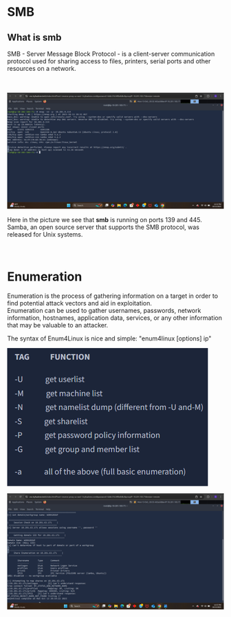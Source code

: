 # SMB

## What is smb

SMB - Server Message Block Protocol - is a client-server communication protocol used for sharing access to files, printers, serial ports and other resources on a network.<br><br><br>

![](https://github.com/Andreas512514/Network-Services/blob/main/Screenshot%202025-10-13%20233219.png)

Here in the picture we see that **smb** is running on ports 139 and 445.<br>
Samba, an open source server that supports the SMB protocol, was released for Unix systems.<br><br><br>


# Enumeration

Enumeration is the process of gathering information on a target in order to find potential attack vectors and aid in exploitation.<br>
Enumeration can be used to gather usernames, passwords, network information, hostnames, application data, services, or any other information that may be valuable to an attacker.

The syntax of Enum4Linux is nice and simple: "enum4linux [options] ip"

 ![enum4linux TAG picture](https://github.com/Andreas512514/Network-Services/blob/main/Screenshot%202025-10-13%20234504.png)


![enum4linux -s [ip] picture](https://github.com/Andreas512514/Network-Services/blob/main/Screenshot%202025-10-13%20235524.png)
